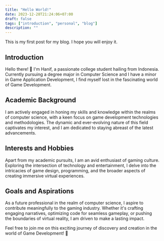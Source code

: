 ```yaml
---
title: "Hello World!"
date: 2023-12-28T21:24:06+07:00
draft: false
tags: ["introduction", "personal", "blog"]
description: ""
---
```


This is my first post for my blog. I hope you will enjoy it.

## Introduction

Hello there! 👋 I'm Hanif, a passionate college student hailing from Indonesia. Currently pursuing a degree major in Computer Science and I have a minor in Game Application Development, I find myself lost in the fascinating world of Game Development.

## Academic Background

I am actively engaged in honing my skills and knowledge within the realms of computer science, with a keen focus on game development technologies and methodologies. The dynamic and ever-evolving nature of this field captivates my interest, and I am dedicated to staying abreast of the latest advancements.

## Interests and Hobbies

Apart from my academic pursuits, I am an avid enthusiast of gaming culture. Exploring the intersection of technology and entertainment, I delve into the intricacies of game design, programming, and the broader aspects of creating immersive virtual experiences.

## Goals and Aspirations

As a future professional in the realm of computer science, I aspire to contribute meaningfully to the gaming industry. Whether it's crafting engaging narratives, optimizing code for seamless gameplay, or pushing the boundaries of virtual reality, I am driven to make a lasting impact.

Feel free to join me on this exciting journey of discovery and creation in the world of Game Development! 🚀

